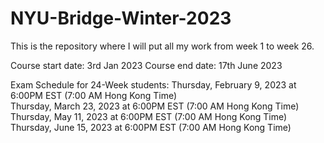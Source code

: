 # NYU-Bridge-Winter-2023

This is the repository where I will put all my work from week 1 to week 26.

Course start date: 3rd Jan 2023
Course end date: 17th June 2023


Exam Schedule for 24-Week students:	
Thursday, February 9, 2023 at 6:00PM EST	(7:00 AM Hong Kong Time) <br />
Thursday, March 23, 2023 at 6:00PM EST	(7:00 AM Hong Kong Time) <br />
Thursday, May 11, 2023 at 6:00PM EST	(7:00 AM Hong Kong Time) <br />
Thursday, June 15, 2023 at 6:00PM EST (7:00 AM Hong Kong Time) <br />


